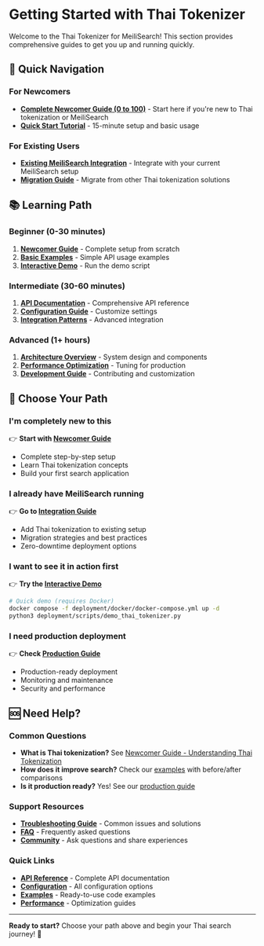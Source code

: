 # Getting Started with Thai Tokenizer

Welcome to the Thai Tokenizer for MeiliSearch! This section provides comprehensive guides to get you up and running quickly.

## 🚀 Quick Navigation

### For Newcomers
- **[Complete Newcomer Guide (0 to 100)](newcomer-guide.md)** - Start here if you're new to Thai tokenization or MeiliSearch
- **[Quick Start Tutorial](../examples.md)** - 15-minute setup and basic usage

### For Existing Users
- **[Existing MeiliSearch Integration](../integration/existing-meilisearch-integration.md)** - Integrate with your current MeiliSearch setup
- **[Migration Guide](../development/migration-guide.md)** - Migrate from other Thai tokenization solutions

## 📚 Learning Path

### Beginner (0-30 minutes)
1. **[Newcomer Guide](newcomer-guide.md)** - Complete setup from scratch
2. **[Basic Examples](../examples.md)** - Simple API usage examples
3. **[Interactive Demo](../../deployment/scripts/demo_thai_tokenizer.py)** - Run the demo script

### Intermediate (30-60 minutes)
1. **[API Documentation](../api/index.md)** - Comprehensive API reference
2. **[Configuration Guide](../../config/index.md)** - Customize settings
3. **[Integration Patterns](../integration/existing-meilisearch-integration.md)** - Advanced integration

### Advanced (1+ hours)
1. **[Architecture Overview](../architecture/index.md)** - System design and components
2. **[Performance Optimization](../deployment/PERFORMANCE_OPTIMIZATIONS.md)** - Tuning for production
3. **[Development Guide](../development/README.md)** - Contributing and customization

## 🎯 Choose Your Path

### I'm completely new to this
👉 **Start with [Newcomer Guide](newcomer-guide.md)**
- Complete step-by-step setup
- Learn Thai tokenization concepts
- Build your first search application

### I already have MeiliSearch running
👉 **Go to [Integration Guide](../integration/existing-meilisearch-integration.md)**
- Add Thai tokenization to existing setup
- Migration strategies and best practices
- Zero-downtime deployment options

### I want to see it in action first
👉 **Try the [Interactive Demo](../../deployment/scripts/demo_thai_tokenizer.py)**
```bash
# Quick demo (requires Docker)
docker compose -f deployment/docker/docker-compose.yml up -d
python3 deployment/scripts/demo_thai_tokenizer.py
```

### I need production deployment
👉 **Check [Production Guide](../deployment/production-setup-guide.md)**
- Production-ready deployment
- Monitoring and maintenance
- Security and performance

## 🆘 Need Help?

### Common Questions
- **What is Thai tokenization?** See [Newcomer Guide - Understanding Thai Tokenization](newcomer-guide.md#understanding-thai-tokenization)
- **How does it improve search?** Check our [examples](../examples.md) with before/after comparisons
- **Is it production ready?** Yes! See our [production guide](../deployment/production-setup-guide.md)

### Support Resources
- **[Troubleshooting Guide](../troubleshooting.md)** - Common issues and solutions
- **[FAQ](../faq.md)** - Frequently asked questions
- **[Community](https://github.com/your-repo/discussions)** - Ask questions and share experiences

### Quick Links
- **[API Reference](../api/index.md)** - Complete API documentation
- **[Configuration](../../config/index.md)** - All configuration options
- **[Examples](../examples.md)** - Ready-to-use code examples
- **[Performance](../deployment/PERFORMANCE_OPTIMIZATIONS.md)** - Optimization guides

---

**Ready to start?** Choose your path above and begin your Thai search journey! 🚀